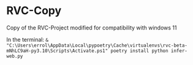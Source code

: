 # RVC-Copy
Copy of the RVC-Project modified for compatibility with windows 11

In the terminal:
`
& "C:\Users\errol\AppData\Local\pypoetry\Cache\virtualenvs\rvc-beta-mNhLC9aH-py3.10\Scripts\Activate.ps1"
poetry install
python infer-web.py
`